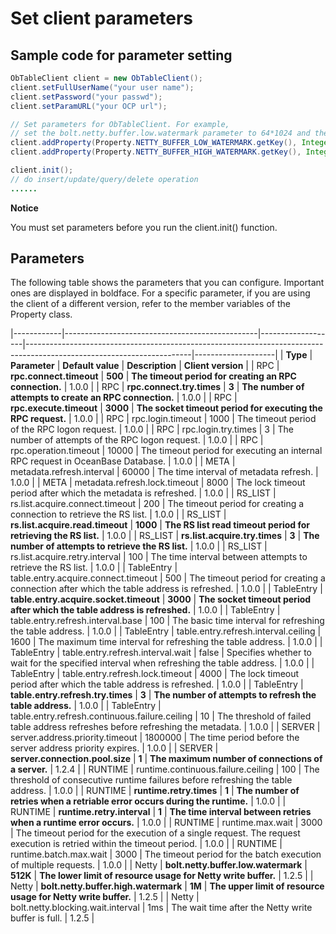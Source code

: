Set client parameters 
==========================================



Sample code for parameter setting 
------------------------------------------------------

```java
ObTableClient client = new ObTableClient();
client.setFullUserName("your user name");
client.setPassword("your passwd"); 
client.setParamURL("your OCP url");

// Set parameters for ObTableClient. For example,
// set the bolt.netty.buffer.low.watermark parameter to 64*1024 and the bolt.netty.buffer.high.watermark parameter to 128*1024.
client.addProperty(Property.NETTY_BUFFER_LOW_WATERMARK.getKey(), Integer.toString(64*1024));
client.addProperty(Property.NETTY_BUFFER_HIGH_WATERMARK.getKey(), Integer.toString(128*1024));

client.init();
// do insert/update/query/delete operation
......
```


**Notice**



You must set parameters before you run the client.init() function.

Parameters 
-------------------------------

The following table shows the parameters that you can configure. Important ones are displayed in boldface. For a specific parameter, if you are using the client of a different version, refer to the member variables of the Property class. 


|------------|------------------------------------------------|-------------------|-----------------------------------------------------------------------------------------------------------------------|--------------------|
| **Type**   | **Parameter**                                  | **Default value** | **Description**                                                                                                       | **Client version** |
| RPC        | **rpc.connect.timeout**                        | **500**           | **The timeout period for creating an RPC connection.**                                                                | 1.0.0              |
| RPC        | **rpc.connect.try.times**                      | **3**             | **The number of attempts to create an RPC connection.**                                                               | 1.0.0              |
| RPC        | **rpc.execute.timeout**                        | **3000**          | **The socket timeout period for executing the RPC request.**                                                          | 1.0.0              |
| RPC        | rpc.login.timeout                              | 1000              | The timeout period of the RPC logon request.                                                                          | 1.0.0              |
| RPC        | rpc.login.try.times                            | 3                 | The number of attempts of the RPC logon request.                                                                      | 1.0.0              |
| RPC        | rpc.operation.timeout                          | 10000             | The timeout period for executing an internal RPC request in OceanBase Database.                                       | 1.0.0              |
| META       | metadata.refresh.interval                      | 60000             | The time interval of metadata refresh.                                                                                | 1.0.0              |
| META       | metadata.refresh.lock.timeout                  | 8000              | The lock timeout period after which the metadata is refreshed.                                                        | 1.0.0              |
| RS_LIST    | rs.list.acquire.connect.timeout                | 200               | The timeout period for creating a connection to retrieve the RS list.                                                 | 1.0.0              |
| RS_LIST    | **rs.list.acquire.read.timeout**               | **1000**          | **The RS list read timeout period for retrieving the RS list.**                                                       | 1.0.0              |
| RS_LIST    | **rs.list.acquire.try.times**                  | **3**             | **The number of attempts to retrieve the RS list.**                                                                   | 1.0.0              |
| RS_LIST    | rs.list.acquire.retry.interval                 | 100               | The time interval between attempts to retrieve the RS list.                                                           | 1.0.0              |
| TableEntry | table.entry.acquire.connect.timeout            | 500               | The timeout period for creating a connection after which the table address is refreshed.                              | 1.0.0              |
| TableEntry | **table.entry.acquire.socket.timeout**         | **3000**          | **The socket timeout period after which the table address is refreshed.**                                             | 1.0.0              |
| TableEntry | table.entry.refresh.interval.base              | 100               | The basic time interval for refreshing the table address.                                                             | 1.0.0              |
| TableEntry | table.entry.refresh.interval.ceiling           | 1600              | The maximum time interval for refreshing the table address.                                                           | 1.0.0              |
| TableEntry | table.entry.refresh.interval.wait              | false             | Specifies whether to wait for the specified interval when refreshing the table address.                               | 1.0.0              |
| TableEntry | table.entry.refresh.lock.timeout               | 4000              | The lock timeout period after which the table address is refreshed.                                                   | 1.0.0              |
| TableEntry | **table.entry.refresh.try.times**              | **3**             | **The number of attempts to refresh the table address.**                                                              | 1.0.0              |
| TableEntry | table.entry.refresh.continuous.failure.ceiling | 10                | The threshold of failed table address refreshes before refreshing the metadata.                                       | 1.0.0              |
| SERVER     | server.address.priority.timeout                | 1800000           | The time period before the server address priority expires.                                                           | 1.0.0              |
| SERVER     | **server.connection.pool.size**                | **1**             | **The maximum number of connections of a server.**                                                                    | 1.2.4              |
| RUNTIME    | runtime.continuous.failure.ceiling             | 100               | The threshold of consecutive runtime failures before refreshing the table address.                                    | 1.0.0              |
| RUNTIME    | **runtime.retry.times**                        | **1**             | **The number of retries when a retriable error occurs during the runtime.**                                           | 1.0.0              |
| RUNTIME    | **runtime.retry.interval**                     | **1**             | **The time interval between retries when a runtime error occurs.**                                                    | 1.0.0              |
| RUNTIME    | runtime.max.wait                               | 3000              | The timeout period for the execution of a single request. The request execution is retried within the timeout period. | 1.0.0              |
| RUNTIME    | runtime.batch.max.wait                         | 3000              | The timeout period for the batch execution of multiple requests.                                                      | 1.0.0              |
| Netty      | **bolt.netty.buffer.low.watermark**            | **512K**          | **The lower limit of resource usage for Netty write buffer.**                                                         | 1.2.5              |
| Netty      | **bolt.netty.buffer.high.watermark**           | **1M**            | **The upper limit of resource usage for Netty write buffer.**                                                         | 1.2.5              |
| Netty      | bolt.netty.blocking.wait.interval              | 1ms               | The wait time after the Netty write buffer is full.                                                                   | 1.2.5              |



